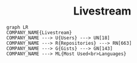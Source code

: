 <h1 align="center">Livestream</h1>

```mermaid
graph LR
COMPANY_NAME{Livestream}
COMPANY_NAME ---> U{Users} ---> UN[18]
COMPANY_NAME ---> R{Repositories} ---> RN[663]
COMPANY_NAME ---> G{Gists} ---> GN[143]
COMPANY_NAME ---> ML{Most Used<br>Languages}
```
